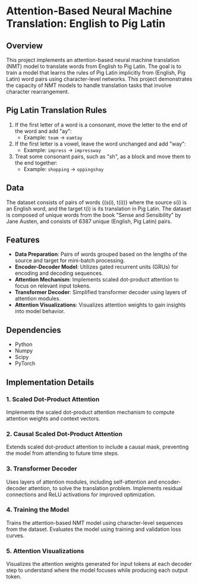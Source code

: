 # Attention-Based Neural Machine Translation: English to Pig Latin

## Overview
This project implements an attention-based neural machine translation (NMT) model to translate words from English to Pig Latin. The goal is to train a model that learns the rules of Pig Latin implicitly from (English, Pig Latin) word pairs using character-level networks. This project demonstrates the capacity of NMT models to handle translation tasks that involve character rearrangement.

## Pig Latin Translation Rules
1. If the first letter of a word is a consonant, move the letter to the end of the word and add "ay":
    - Example: `team` → `eamtay`
2. If the first letter is a vowel, leave the word unchanged and add "way":
    - Example: `impress` → `impressway`
3. Treat some consonant pairs, such as "sh", as a block and move them to the end together:
    - Example: `shopping` → `oppingshay`

## Data
The dataset consists of pairs of words {(s(i), t(i))} where the source s(i) is an English word, and the target t(i) is its translation in Pig Latin. The dataset is composed of unique words from the book "Sense and Sensibility" by Jane Austen, and consists of 6387 unique (English, Pig Latin) pairs.

## Features
- **Data Preparation**: Pairs of words grouped based on the lengths of the source and target for mini-batch processing.
- **Encoder-Decoder Model**: Utilizes gated recurrent units (GRUs) for encoding and decoding sequences.
- **Attention Mechanism**: Implements scaled dot-product attention to focus on relevant input tokens.
- **Transformer Decoder**: Simplified transformer decoder using layers of attention modules.
- **Attention Visualizations**: Visualizes attention weights to gain insights into model behavior.

## Dependencies
- Python
- Numpy
- Scipy
- PyTorch

## Implementation Details

### 1. Scaled Dot-Product Attention
Implements the scaled dot-product attention mechanism to compute attention weights and context vectors.

### 2. Causal Scaled Dot-Product Attention
Extends scaled dot-product attention to include a causal mask, preventing the model from attending to future time steps.

### 3. Transformer Decoder
Uses layers of attention modules, including self-attention and encoder-decoder attention, to solve the translation problem. Implements residual connections and ReLU activations for improved optimization.

### 4. Training the Model
Trains the attention-based NMT model using character-level sequences from the dataset. Evaluates the model using training and validation loss curves.

### 5. Attention Visualizations
Visualizes the attention weights generated for input tokens at each decoder step to understand where the model focuses while producing each output token.
